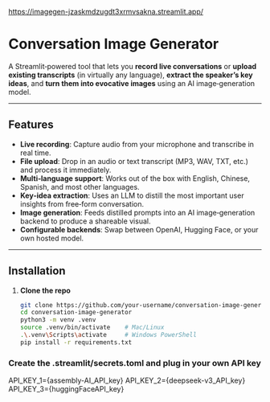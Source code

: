 https://imagegen-jzaskmdzugdt3xrmvsakna.streamlit.app/

# Conversation Image Generator

A Streamlit‐powered tool that lets you **record live conversations** or **upload existing transcripts** (in virtually any language), **extract the speaker’s key ideas**, and **turn them into evocative images** using an AI image‐generation model.

---

## Features

- **Live recording**: Capture audio from your microphone and transcribe in real time.  
- **File upload**: Drop in an audio or text transcript (MP3, WAV, TXT, etc.) and process it immediately.  
- **Multi‐language support**: Works out of the box with English, Chinese, Spanish, and most other languages.  
- **Key‐idea extraction**: Uses an LLM to distill the most important user insights from free‐form conversation.  
- **Image generation**: Feeds distilled prompts into an AI image‐generation backend to produce a shareable visual.  
- **Configurable backends**: Swap between OpenAI, Hugging Face, or your own hosted model.

---

## Installation

1. **Clone the repo**  
   ```bash
   git clone https://github.com/your-username/conversation-image-generator.git
   cd conversation-image-generator
   python3 -m venv .venv
   source .venv/bin/activate    # Mac/Linux
   .\.venv\Scripts\activate     # Windows PowerShell
   pip install -r requirements.txt

### Create the .streamlit/secrets.toml and plug in your own API key
API_KEY_1={assembly-AI_API_key}
API_KEY_2={deepseek-v3_API_key}
API_KEY_3={huggingFaceAPI_key}
